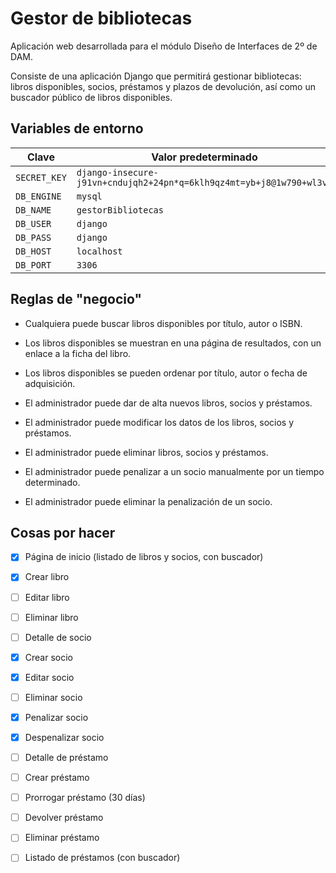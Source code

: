 # Gestor de bibliotecas

Aplicación web desarrollada para el módulo Diseño de Interfaces de 2º de DAM.

Consiste de una aplicación Django que permitirá gestionar bibliotecas: libros disponibles, socios,
préstamos y plazos de
devolución, así como un buscador público de libros disponibles.

## Variables de entorno

| Clave        | Valor predeterminado                                                 |
|--------------|----------------------------------------------------------------------|
| `SECRET_KEY` | `django-insecure-j91vn+cndujqh2+24pn*q=6klh9qz4mt=yb+j8@1w790+wl3v$` |
| `DB_ENGINE`  | `mysql`                                                              |
| `DB_NAME`    | `gestorBibliotecas`                                                  |
| `DB_USER`    | `django`                                                             |
| `DB_PASS`    | `django`                                                             |
| `DB_HOST`    | `localhost`                                                          |
| `DB_PORT`    | `3306`                                                               |

## Reglas de "negocio"

- Cualquiera puede buscar libros disponibles por título, autor o ISBN.
- Los libros disponibles se muestran en una página de resultados, con un enlace a la ficha del
  libro.
- Los libros disponibles se pueden ordenar por título, autor o fecha de adquisición.

- El administrador puede dar de alta nuevos libros, socios y préstamos.
- El administrador puede modificar los datos de los libros, socios y préstamos.
- El administrador puede eliminar libros, socios y préstamos.
- El administrador puede penalizar a un socio manualmente por un tiempo determinado.
- El administrador puede eliminar la penalización de un socio.

## Cosas por hacer

- [X] Página de inicio (listado de libros y socios, con buscador)
- [X] Crear libro
- [ ] Editar libro
- [ ] Eliminar libro

- [ ] Detalle de socio
- [X] Crear socio
- [X] Editar socio
- [ ] Eliminar socio
- [X] Penalizar socio
- [X] Despenalizar socio

- [ ] Detalle de préstamo
- [ ] Crear préstamo
- [ ] Prorrogar préstamo (30 días)
- [ ] Devolver préstamo
- [ ] Eliminar préstamo
- [ ] Listado de préstamos (con buscador)

